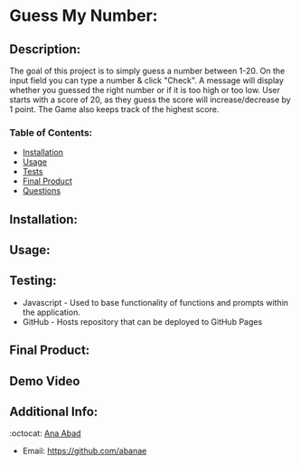 # Guess My Number:

## Description:
The goal of this project is to simply guess a number between 1-20. On the input field you can type a number & click "Check". A message will display whether you guessed the right number or if it is too high or too low. User starts with a score of 20, as they guess the score will increase/decrease by 1 point. The Game also keeps track of the highest score.

   ### Table of Contents:

   - [Installation](#installation)
   - [Usage](#usage)
   - [Tests](#testing)
   - [Final Product](#final-product)
   - [Questions](#additional-info)


## Installation:

  
  

## Usage:


## Testing:
- Javascript - Used to base functionality of functions and prompts within the application.
- GitHub - Hosts repository that can be deployed to GitHub Pages 


## Final Product:
  
 ## Demo Video
  
## Additional Info:
:octocat: [Ana Abad](https://github.com/abanae)
- Email: https://github.com/abanae  
